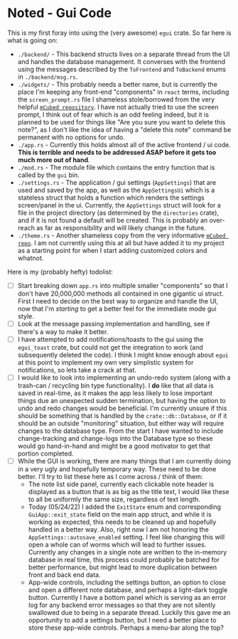 <!--
 Copyright (c) 2022 Tony Barbitta
 
 This Source Code Form is subject to the terms of the Mozilla Public
 License, v. 2.0. If a copy of the MPL was not distributed with this
 file, You can obtain one at http://mozilla.org/MPL/2.0/.
-->

# Noted - Gui Code

This is my first foray into using the (very awesome) `egui` crate. So far here is what is going on:
- `./backend/` - This backend structs lives on a separate thread from the UI and handles the database management. It converses with the frontend using the messages described by the `ToFrontend` and `ToBackend` enums in `./backend/msg.rs`.
- `./widgets/` - This probably needs a better name, but is currently the place I'm keeping any front-end "components" in `react` terms, including the `screen_prompt.rs` file I shameless stole/borrowed from the very helpful [`mCubed repository`](https://github.com/4JX/mCubed/blob/77b646385d6be0e30885ae95e656a60a601ac120/main/src/ui/widgets/screen_prompt.rs). I have not actually tried to use the screen prompt, I think out of fear which is an odd feeling indeed, but it is planned to be used for things like "Are you sure you want to delete this note?", as I don't like the idea of having a "delete this note" command be permanent with no options for undo.
- `./app.rs` - Currently this holds almost all of the active frontend / ui code. **This is terrible and needs to be addressed ASAP before it gets too much more out of hand**.
- `./mod.rs` - The module file which contains the entry function that is called by the `gui` bin.
- `./settings.rs` - The application / gui settings (`AppSettings`) that are used and saved by the app, as well as the `AppSettingsUi` which is a stateless struct that holds a function which renders the settings screen/panel in the ui. Currently, the `AppSettings` struct will look for a file in the project directory (as determined by the `directories` crate), and if it is not found a default will be created. This is probably an over-reach as far as responsibility and will likely change in the future.
- `./theme.rs` - Another shameless copy from the very informative [`mCubed repo`](https://github.com/4JX/mCubed/blob/master/main/src/ui/app_theme.rs). I am not currently using this at all but have added it to my project as a starting point for when I start adding customized colors and whatnot.

Here is my (probably hefty) todolist:
- [ ] Start breaking down `app.rs` into multiple smaller "components" so that I don't have 20,000,000 methods all contained in one gigantic ui struct. First I need to decide on the best way to organize and handle the UI, now that I'm *starting* to get a better feel for the immediate mode gui style.
- [ ] Look at the message passing implementation and handling, see if there's a way to make it better.
- [ ] I have attempted to add notifications/toasts to the gui using the `egui_toast` crate, but could not get the integration to work (and subsequently deleted the code). I think I might know enough about `egui` at this point to implement my own very simplistic system for notifications, so lets take a crack at that.
- [ ] I would like to look into implementing an undo-redo system (along with a trash-can / recycling bin type functionality). I **do** like that all data is saved in real-time, as it makes the app less likely to lose important things due an unexpected sudden termination, but having the option to undo and redo changes would be beneficial. I'm currently unsure if this should be something that is handled by the `crate::db::Database`, or if it should be an outside "monitoring" situation, but either way will require changes to the database type. From the start I have wanted to include change-tracking and change-logs into the Database type so these would go hand-in-hand and might be a good motivator to get that portion completed. 
- [ ] While the GUI is working, there are many things that I am currently doing in a very ugly and hopefully temporary way. These need to be done better. I'll try to list these here as I come across / think of them:
    - The note list side panel, currently each clickable note header is displayed as a button that is as big as the title text, I would like these to all be uniformly the same size, regardless of text length.
    - Today (05/24/22) I added the `ExitState` enum and corresponding `GuiApp::exit_state` field on the main app struct, and while it is working as expected, this needs to be cleaned up and hopefully handled in a better way. Also, right now I am not honoring the `AppSettings::autosave_enabled` setting. I feel like changing this will open a whole can of worms which will lead to further issues. Currently any changes in a single note are written to the in-memory database in real time, this process could probably be batched for better performance, but might lead to more duplication between front and back end data.
    - App-wide controls, including the settings button, an option to close and open a different note database, and perhaps a light-dark toggle button. Currently I have a bottom panel which is serving as an error log for any backend error messages so that they are not silently swallowed due to being in a separate thread. Luckily this gave me an opportunity to add a settings button, but I need a better place to store these app-wide controls. Perhaps a menu-bar along the top?